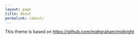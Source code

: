 ```yaml
---
layout: page
title: About
permalink: /about/
---
```


This theme is based on https://github.com/mattgraham/midnight
